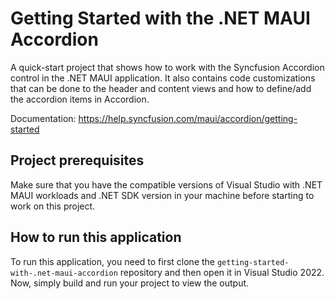 # Getting Started with the .NET MAUI Accordion
A quick-start project that shows how to work with the Syncfusion Accordion control in the .NET MAUI application. It also contains code customizations that can be done to the header and content views and how to define/add the accordion items in Accordion.

Documentation: https://help.syncfusion.com/maui/accordion/getting-started 

## Project prerequisites
Make sure that you have the compatible versions of Visual Studio with .NET MAUI workloads and .NET SDK version in your machine before starting to work on this project.

## How to run this application
To run this application, you need to first clone the `getting-started-with-.net-maui-accordion` repository and then open it in Visual Studio 2022. Now, simply build and run your project to view the output.
